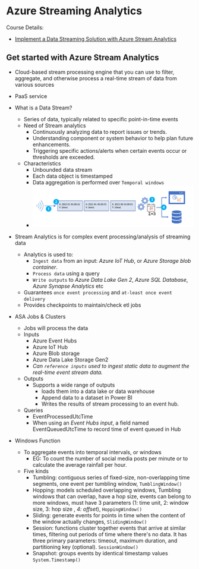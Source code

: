 # Azure Streaming Analytics

Course Details:
- [Implement a Data Streaming Solution with Azure Stream Analytics](https://learn.microsoft.com/en-us/training/paths/implement-data-streaming-with-asa/)

## Get started with Azure Stream Analytics
- Cloud-based stream processing engine that you can use to filter, aggregate, and otherwise process a real-time stream of data from various sources
- PaaS service

- What is a Data Stream?
    - Series of data, typically related to specific point-in-time events
    - Need of Stream analytics
        - Continuously analyzing data to report issues or trends.
        - Understanding component or system behavior to help plan future enhancements.
        - Triggering specific actions/alerts when certain events occur or thresholds are exceeded.
    - Characteristics
        - Unbounded data stream
        - Each data object is timestamped
        - Data aggregation is performed over `Temporal windows`
        - ![Stream-Characteristics](stream-characteristics.png)

- Stream Analytics is for complex event processing/analysis of streaming data
    - Analytics is used to:
        - `Ingest data` from an input: *Azure IoT Hub*, or *Azure Storage blob container*.
        - `Process data` using a query
        - `Write outputs` to *Azure Data Lake Gen 2*, *Azure SQL Database*, *Azure Synapse Analytics* etc
    - Guarantees `once event processing` and `at-least once event delivery`
    - Provides checkpoints to maintain/check etl jobs

- ASA Jobs & Clusters
    - Jobs will process the data
    - Inputs
        - Azure Event Hubs
        - Azure IoT Hub
        - Azure Blob storage
        - Azure Data Lake Storage Gen2
        - *Can `reference inputs` used to ingest static data to augment the real-time event stream data.*
    - Outputs
        - Supports a wide range of outputs
            - loads them into a data lake or data warehouse
            - Append data to a dataset in Power BI
            - Writes the results of stream processing to an event hub.
    - Queries
        - EventProcessedUtcTime
        - When using an *Event Hubs input*, a field named EventQueuedUtcTime to record time of event queued in Hub

- Windows Function
    - To aggregate events into temporal intervals, or windows
        - EG: To count the number of social media posts per minute or to calculate the average rainfall per hour.
    - Five kinds
        - Tumbling: contiguous series of fixed-size, non-overlapping time segments, one event per tumbling window, `TumblingWindow()`
        - Hopping: models scheduled overlapping windows,  Tumbling windows that can overlap, have a hop size, events can belong to more windows, must have 3 parameters (1: time unit, 2: window size, 3: hop size , *4: offset*), `HoppingWindow()`
        - Sliding: generate events for points in time when the content of the window actually changes, `SlidingWindow()`
        - Session: functions cluster together events that arrive at similar times, filtering out periods of time where there's no data. It has three primary parameters: timeout, maximum duration, and partitioning key (optional). `SessionWindow()` 
        - Snapshot: groups events by identical timestamp values `System.Timestamp()`